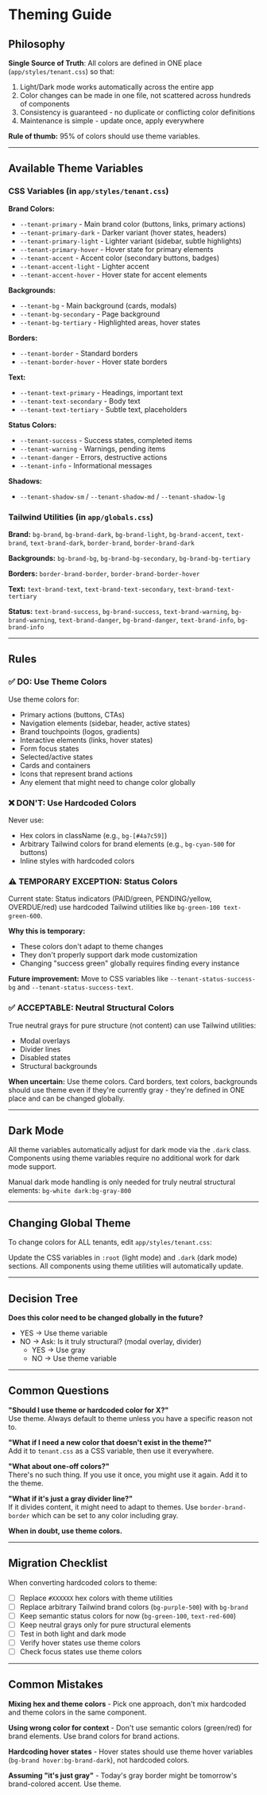 # Theming Guide

## Philosophy

**Single Source of Truth**: All colors are defined in ONE place (`app/styles/tenant.css`) so that:
1. Light/Dark mode works automatically across the entire app
2. Color changes can be made in one file, not scattered across hundreds of components
3. Consistency is guaranteed - no duplicate or conflicting color definitions
4. Maintenance is simple - update once, apply everywhere

**Rule of thumb:** 95% of colors should use theme variables.

---

## Available Theme Variables

### CSS Variables (in `app/styles/tenant.css`)

**Brand Colors:**
- `--tenant-primary` - Main brand color (buttons, links, primary actions)
- `--tenant-primary-dark` - Darker variant (hover states, headers)
- `--tenant-primary-light` - Lighter variant (sidebar, subtle highlights)
- `--tenant-primary-hover` - Hover state for primary elements
- `--tenant-accent` - Accent color (secondary buttons, badges)
- `--tenant-accent-light` - Lighter accent
- `--tenant-accent-hover` - Hover state for accent elements

**Backgrounds:**
- `--tenant-bg` - Main background (cards, modals)
- `--tenant-bg-secondary` - Page background
- `--tenant-bg-tertiary` - Highlighted areas, hover states

**Borders:**
- `--tenant-border` - Standard borders
- `--tenant-border-hover` - Hover state borders

**Text:**
- `--tenant-text-primary` - Headings, important text
- `--tenant-text-secondary` - Body text
- `--tenant-text-tertiary` - Subtle text, placeholders

**Status Colors:**
- `--tenant-success` - Success states, completed items
- `--tenant-warning` - Warnings, pending items
- `--tenant-danger` - Errors, destructive actions
- `--tenant-info` - Informational messages

**Shadows:**
- `--tenant-shadow-sm` / `--tenant-shadow-md` / `--tenant-shadow-lg`

### Tailwind Utilities (in `app/globals.css`)

**Brand:** `bg-brand`, `bg-brand-dark`, `bg-brand-light`, `bg-brand-accent`, `text-brand`, `text-brand-dark`, `border-brand`, `border-brand-dark`

**Backgrounds:** `bg-brand-bg`, `bg-brand-bg-secondary`, `bg-brand-bg-tertiary`

**Borders:** `border-brand-border`, `border-brand-border-hover`

**Text:** `text-brand-text`, `text-brand-text-secondary`, `text-brand-text-tertiary`

**Status:** `text-brand-success`, `bg-brand-success`, `text-brand-warning`, `bg-brand-warning`, `text-brand-danger`, `bg-brand-danger`, `text-brand-info`, `bg-brand-info`

---

## Rules

### ✅ DO: Use Theme Colors

Use theme colors for:
- Primary actions (buttons, CTAs)
- Navigation elements (sidebar, header, active states)
- Brand touchpoints (logos, gradients)
- Interactive elements (links, hover states)
- Form focus states
- Selected/active states
- Cards and containers
- Icons that represent brand actions
- Any element that might need to change color globally

### ❌ DON'T: Use Hardcoded Colors

Never use:
- Hex colors in className (e.g., `bg-[#4a7c59]`)
- Arbitrary Tailwind colors for brand elements (e.g., `bg-cyan-500` for buttons)
- Inline styles with hardcoded colors

### ⚠️ TEMPORARY EXCEPTION: Status Colors

Current state: Status indicators (PAID/green, PENDING/yellow, OVERDUE/red) use hardcoded Tailwind utilities like `bg-green-100 text-green-600`.

**Why this is temporary:**
- These colors don't adapt to theme changes
- They don't properly support dark mode customization
- Changing "success green" globally requires finding every instance

**Future improvement:** Move to CSS variables like `--tenant-status-success-bg` and `--tenant-status-success-text`.

### ✅ ACCEPTABLE: Neutral Structural Colors

True neutral grays for pure structure (not content) can use Tailwind utilities:
- Modal overlays
- Divider lines
- Disabled states
- Structural backgrounds

**When uncertain:** Use theme colors. Card borders, text colors, backgrounds should use theme even if they're currently gray - they're defined in ONE place and can be changed globally.

---

## Dark Mode

All theme variables automatically adjust for dark mode via the `.dark` class. Components using theme variables require no additional work for dark mode support.

Manual dark mode handling is only needed for truly neutral structural elements: `bg-white dark:bg-gray-800`

---

## Changing Global Theme

To change colors for ALL tenants, edit `app/styles/tenant.css`:

Update the CSS variables in `:root` (light mode) and `.dark` (dark mode) sections. All components using theme utilities will automatically update.

---

## Decision Tree

**Does this color need to be changed globally in the future?**
- YES → Use theme variable
- NO → Ask: Is it truly structural? (modal overlay, divider)
  - YES → Use gray
  - NO → Use theme variable

---

## Common Questions

**"Should I use theme or hardcoded color for X?"**  
Use theme. Always default to theme unless you have a specific reason not to.

**"What if I need a new color that doesn't exist in the theme?"**  
Add it to `tenant.css` as a CSS variable, then use it everywhere.

**"What about one-off colors?"**  
There's no such thing. If you use it once, you might use it again. Add it to the theme.

**"What if it's just a gray divider line?"**  
If it divides content, it might need to adapt to themes. Use `border-brand-border` which can be set to any color including gray.

**When in doubt, use theme colors.**

---

## Migration Checklist

When converting hardcoded colors to theme:

- [ ] Replace `#XXXXXX` hex colors with theme utilities
- [ ] Replace arbitrary Tailwind brand colors (`bg-purple-500`) with `bg-brand`
- [ ] Keep semantic status colors for now (`bg-green-100`, `text-red-600`)
- [ ] Keep neutral grays only for pure structural elements
- [ ] Test in both light and dark mode
- [ ] Verify hover states use theme colors
- [ ] Check focus states use theme colors

---

## Common Mistakes

**Mixing hex and theme colors** - Pick one approach, don't mix hardcoded and theme colors in the same component.

**Using wrong color for context** - Don't use semantic colors (green/red) for brand elements. Use brand colors for brand actions.

**Hardcoding hover states** - Hover states should use theme hover variables (`bg-brand hover:bg-brand-dark`), not hardcoded colors.

**Assuming "it's just gray"** - Today's gray border might be tomorrow's brand-colored accent. Use theme.
